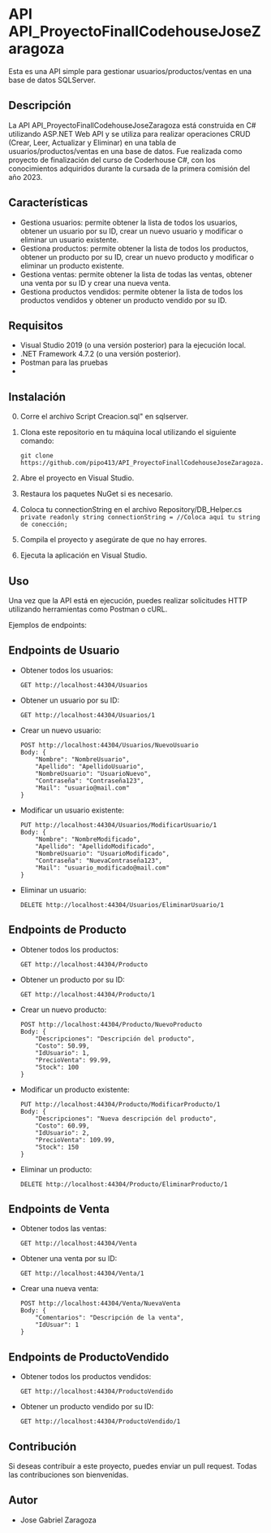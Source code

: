 # API API_ProyectoFinallCodehouseJoseZaragoza

Esta es una API simple para gestionar usuarios/productos/ventas en una base de datos SQLServer.

## Descripción

La API API_ProyectoFinallCodehouseJoseZaragoza está construida en C# utilizando ASP.NET Web API y se utiliza para realizar operaciones CRUD (Crear, Leer, Actualizar y Eliminar) en una tabla de usuarios/productos/ventas en una base de datos.
Fue realizada como proyecto de finalización del curso de Coderhouse C#, con los conocimientos adquiridos durante la cursada de la primera comisión del año 2023.

## Características
- Gestiona usuarios: permite obtener la lista de todos los usuarios, obtener un usuario por su ID, crear un nuevo usuario y modificar o eliminar un usuario existente.
- Gestiona productos: permite obtener la lista de todos los productos, obtener un producto por su ID, crear un nuevo producto y modificar o eliminar un producto existente.
- Gestiona ventas: permite obtener la lista de todas las ventas, obtener una venta por su ID y crear una nueva venta.
- Gestiona productos vendidos: permite obtener la lista de todos los productos vendidos y obtener un producto vendido por su ID.

## Requisitos
- Visual Studio 2019 (o una versión posterior) para la ejecución local.
- .NET Framework 4.7.2 (o una versión posterior).
- Postman para las pruebas
- 
## Instalación
0. Corre el archivo Script Creacion.sql" en sqlserver.
1. Clona este repositorio en tu máquina local utilizando el siguiente comando:

   ```
   git clone https://github.com/pipo413/API_ProyectoFinallCodehouseJoseZaragoza.git
   ```

2. Abre el proyecto en Visual Studio.

3. Restaura los paquetes NuGet si es necesario.
4. Coloca tu connectionString en el archivo Repository/DB_Helper.cs ```private readonly string connectionString = //Coloca aquí tu string de conección;```
4. Compila el proyecto y asegúrate de que no hay errores.

5. Ejecuta la aplicación en Visual Studio.

## Uso

Una vez que la API está en ejecución, puedes realizar solicitudes HTTP utilizando herramientas como Postman o cURL.

Ejemplos de endpoints:

## Endpoints de Usuario

- Obtener todos los usuarios:
  ```
  GET http://localhost:44304/Usuarios
  ```

- Obtener un usuario por su ID:
  ```
  GET http://localhost:44304/Usuarios/1
  ```

- Crear un nuevo usuario:
  ```
  POST http://localhost:44304/Usuarios/NuevoUsuario
  Body: {
      "Nombre": "NombreUsuario",
      "Apellido": "ApellidoUsuario",
      "NombreUsuario": "UsuarioNuevo",
      "Contraseña": "Contraseña123",
      "Mail": "usuario@mail.com"
  }
  ```

- Modificar un usuario existente:
  ```
  PUT http://localhost:44304/Usuarios/ModificarUsuario/1
  Body: {
      "Nombre": "NombreModificado",
      "Apellido": "ApellidoModificado",
      "NombreUsuario": "UsuarioModificado",
      "Contraseña": "NuevaContraseña123",
      "Mail": "usuario_modificado@mail.com"
  }
  ```

- Eliminar un usuario:
  ```
  DELETE http://localhost:44304/Usuarios/EliminarUsuario/1
  ```

## Endpoints de Producto

- Obtener todos los productos:
  ```
  GET http://localhost:44304/Producto
  ```

- Obtener un producto por su ID:
  ```
  GET http://localhost:44304/Producto/1
  ```

- Crear un nuevo producto:
  ```
  POST http://localhost:44304/Producto/NuevoProducto
  Body: {
      "Descripciones": "Descripción del producto",
      "Costo": 50.99,
      "IdUsuario": 1,
      "PrecioVenta": 99.99,
      "Stock": 100
  }
  ```

- Modificar un producto existente:
  ```
  PUT http://localhost:44304/Producto/ModificarProducto/1
  Body: {
      "Descripciones": "Nueva descripción del producto",
      "Costo": 60.99,
      "IdUsuario": 2,
      "PrecioVenta": 109.99,
      "Stock": 150
  }
  ```

- Eliminar un producto:
  ```
  DELETE http://localhost:44304/Producto/EliminarProducto/1
  ```

## Endpoints de Venta

- Obtener todos las ventas:
  ```
  GET http://localhost:44304/Venta
  ```

- Obtener una venta por su ID:
  ```
  GET http://localhost:44304/Venta/1
  ```

- Crear una nueva venta:
  ```
  POST http://localhost:44304/Venta/NuevaVenta
  Body: {
      "Comentarios": "Descripción de la venta",
      "IdUsuar": 1
  }
  ```

## Endpoints de ProductoVendido

- Obtener todos los productos vendidos:
  ```
  GET http://localhost:44304/ProductoVendido
  ```

- Obtener un producto vendido por su ID:
  ```
  GET http://localhost:44304/ProductoVendido/1
  ```

## Contribución

Si deseas contribuir a este proyecto, puedes enviar un pull request. Todas las contribuciones son bienvenidas.

## Autor

- Jose Gabriel Zaragoza
